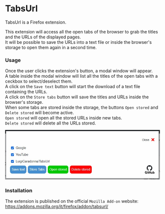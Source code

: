# TabsUrl

TabsUrl is a Firefox extension.

This extension will access all the open tabs of the browser to grab the titles and the URLs of the displayed pages.  
It will be possible to save the URLs into a text file or inside the browser's storage to open them again in a second time.  

### Usage
Once the user clicks the extension's button, a modal window will appear.  
A table inside the modal window will list all the titles of the open tabs with a ceckbox to select/deselect them.  
A click on the `Save text` button will start the download of a text file containing the URLs.  
A click on the `Store tabs` button will save the titles and URLs inside the browser's storage.  
When some tabs are stored inside the storage, the buttons `Open stored` and `Delete stored` will become active.  
`Open stored` will open all the stored URLs inside new tabs.  
`Delete stored` will delete all the URLs stored.  

![Interface](/resources/tabsurl.jpg)  
  
### Installation  
The extension is published on the official `Mozilla Add-on` website:  
https://addons.mozilla.org/it/firefox/addon/tabsurl/